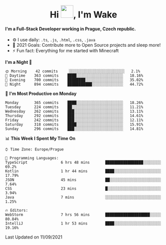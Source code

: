 <h1 align="center">Hi <img src="https://raw.githubusercontent.com/MrWakeCZ/MrWakeCZ/master/Hi.gif" width="40px" />, I'm Wake</h1>

#### I'm a Full-Stack Developer working in Prague, Czech republic.
- ⚙️ I use daily: `.ts`, `.js`, `.html`, `.css`, `.java`
- 🥅 2021 Goals: Contribute more to Open Source projects and sleep more!
- ⚡ Fun fact: Everything for me started with Minecraft

<!--START_SECTION:waka-->
**I'm a Night 🦉** 

```text
🌞 Morning    42 commits     ░░░░░░░░░░░░░░░░░░░░░░░░░   2.1% 
🌆 Daytime    363 commits    ████░░░░░░░░░░░░░░░░░░░░░   18.16% 
🌃 Evening    700 commits    ████████░░░░░░░░░░░░░░░░░   35.02% 
🌙 Night      894 commits    ███████████░░░░░░░░░░░░░░   44.72%

```
📅 **I'm Most Productive on Monday** 

```text
Monday       365 commits    ████░░░░░░░░░░░░░░░░░░░░░   18.26% 
Tuesday      224 commits    ██░░░░░░░░░░░░░░░░░░░░░░░   11.21% 
Wednesday    262 commits    ███░░░░░░░░░░░░░░░░░░░░░░   13.11% 
Thursday     292 commits    ███░░░░░░░░░░░░░░░░░░░░░░   14.61% 
Friday       242 commits    ███░░░░░░░░░░░░░░░░░░░░░░   12.11% 
Saturday     318 commits    ████░░░░░░░░░░░░░░░░░░░░░   15.91% 
Sunday       296 commits    ███░░░░░░░░░░░░░░░░░░░░░░   14.81%

```


📊 **This Week I Spent My Time On** 

```text
⌚︎ Time Zone: Europe/Prague

💬 Programming Languages: 
TypeScript               6 hrs 48 mins       █████████████████░░░░░░░░   69.2% 
Kotlin                   1 hr 44 mins        ████░░░░░░░░░░░░░░░░░░░░░   17.79% 
JSON                     45 mins             ██░░░░░░░░░░░░░░░░░░░░░░░   7.64% 
CSS                      23 mins             █░░░░░░░░░░░░░░░░░░░░░░░░   3.94% 
Java                     7 mins              ░░░░░░░░░░░░░░░░░░░░░░░░░   1.25%

🔥 Editors: 
WebStorm                 7 hrs 56 mins       ████████████████████░░░░░   80.84% 
IntelliJ                 1 hr 53 mins        ████░░░░░░░░░░░░░░░░░░░░░   19.16%

```


 Last Updated on 11/09/2021
<!--END_SECTION:waka-->
